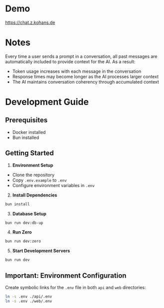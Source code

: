 # Demo
https://chat.z.kohans.de

# Notes
Every time a user sends a prompt in a conversation, all past messages are automatically included to provide context for the AI. As a result:
- Token usage increases with each message in the conversation
- Response times may become longer as the AI processes larger context
- The AI maintains conversation coherency through accumulated context

# Development Guide
## Prerequisites
- Docker installed
- Bun installed

## Getting Started

1. **Environment Setup**
  - Clone the repository
  - Copy `.env.example` to `.env`
  - Configure environment variables in `.env`

2. **Install Dependencies**
```sh
bun install
```

3. **Database Setup**
```sh
bun run dev:db-up
```

4. **Run Zero**
```sh
bun run dev:zero
```

5. **Start Development Servers**
```sh
bun run dev
```

## Important: Environment Configuration

Create symbolic links for the `.env` file in both `api` and `web` directories:

```sh
ln -s .env ./api/.env
ln -s .env ./web/.env
```
